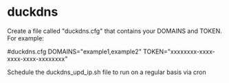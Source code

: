 duckdns
=======

Create a file called "duckdns.cfg" that contains your DOMAINS and TOKEN. For example:

#duckdns.cfg
DOMAINS="example1,example2"
TOKEN="xxxxxxxx-xxxx-xxxx-xxxx-xxxxxxxx"

Schedule the duckdns_upd_ip.sh file to run on a regular basis via cron
